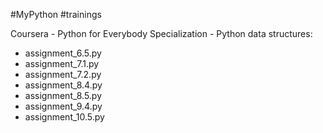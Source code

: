 #MyPython
#trainings

Coursera - Python for Everybody Specialization - Python data structures:

- assignment_6.5.py
- assignment_7.1.py
- assignment_7.2.py
- assignment_8.4.py
- assignment_8.5.py
- assignment_9.4.py
- assignment_10.5.py
